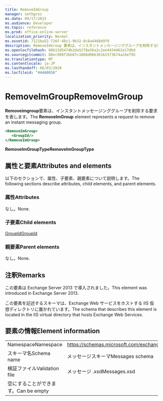 ```yaml
---
title: RemoveImGroup
manager: sethgros
ms.date: 09/17/2015
ms.audience: Developer
ms.topic: reference
ms.prod: office-online-server
localization_priority: Normal
ms.assetid: 7121ba52-726f-48c1-9b32-8c8a4468d9f0
description: RemoveImGroup 要素は、インスタントメッセージンググループを削除する要求を表します。
ms.openlocfilehash: 08b13d5474b2da52f8a56a2c2ee4434462a17dbd
ms.sourcegitcommit: 88ec988f2bb67c1866d06b361615f3674a24e795
ms.translationtype: MT
ms.contentlocale: ja-JP
ms.lasthandoff: 06/03/2020
ms.locfileid: "44460016"
---
```

# <a name="removeimgroup"></a><span data-ttu-id="b2941-103">RemoveImGroup</span><span class="sxs-lookup"><span data-stu-id="b2941-103">RemoveImGroup</span></span>

<span data-ttu-id="b2941-104">**Removeimgroup**要素は、インスタントメッセージンググループを削除する要求を表します。</span><span class="sxs-lookup"><span data-stu-id="b2941-104">The **RemoveImGroup** element represents a request to remove an instant messaging group.</span></span> 
  
```XML
<RemoveImGroup>
   <GroupId/>
</RemoveImGroup>
```

 <span data-ttu-id="b2941-105">**RemoveImGroupType**</span><span class="sxs-lookup"><span data-stu-id="b2941-105">**RemoveImGroupType**</span></span>
## <a name="attributes-and-elements"></a><span data-ttu-id="b2941-106">属性と要素</span><span class="sxs-lookup"><span data-stu-id="b2941-106">Attributes and elements</span></span>

<span data-ttu-id="b2941-107">以下のセクションで、属性、子要素、親要素について説明します。</span><span class="sxs-lookup"><span data-stu-id="b2941-107">The following sections describe attributes, child elements, and parent elements.</span></span>
  
### <a name="attributes"></a><span data-ttu-id="b2941-108">属性</span><span class="sxs-lookup"><span data-stu-id="b2941-108">Attributes</span></span>

<span data-ttu-id="b2941-109">なし。</span><span class="sxs-lookup"><span data-stu-id="b2941-109">None.</span></span>
  
### <a name="child-elements"></a><span data-ttu-id="b2941-110">子要素</span><span class="sxs-lookup"><span data-stu-id="b2941-110">Child elements</span></span>

[<span data-ttu-id="b2941-111">GroupId</span><span class="sxs-lookup"><span data-stu-id="b2941-111">GroupId</span></span>](groupid.md)
  
### <a name="parent-elements"></a><span data-ttu-id="b2941-112">親要素</span><span class="sxs-lookup"><span data-stu-id="b2941-112">Parent elements</span></span>

<span data-ttu-id="b2941-113">なし。</span><span class="sxs-lookup"><span data-stu-id="b2941-113">None.</span></span>
  
## <a name="remarks"></a><span data-ttu-id="b2941-114">注釈</span><span class="sxs-lookup"><span data-stu-id="b2941-114">Remarks</span></span>

<span data-ttu-id="b2941-115">この要素は Exchange Server 2013 で導入されました。</span><span class="sxs-lookup"><span data-stu-id="b2941-115">This element was introduced in Exchange Server 2013.</span></span>
  
<span data-ttu-id="b2941-116">この要素を記述するスキーマは、Exchange Web サービスをホストする IIS 仮想ディレクトリに置かれています。</span><span class="sxs-lookup"><span data-stu-id="b2941-116">The schema that describes this element is located in the IIS virtual directory that hosts Exchange Web Services.</span></span>
  
## <a name="element-information"></a><span data-ttu-id="b2941-117">要素の情報</span><span class="sxs-lookup"><span data-stu-id="b2941-117">Element information</span></span>

|||
|:-----|:-----|
|<span data-ttu-id="b2941-118">Namespace</span><span class="sxs-lookup"><span data-stu-id="b2941-118">Namespace</span></span>  <br/> |https://schemas.microsoft.com/exchange/services/2006/messages  <br/> |
|<span data-ttu-id="b2941-119">スキーマ名</span><span class="sxs-lookup"><span data-stu-id="b2941-119">Schema name</span></span>  <br/> |<span data-ttu-id="b2941-120">メッセージスキーマ</span><span class="sxs-lookup"><span data-stu-id="b2941-120">Messages schema</span></span>  <br/> |
|<span data-ttu-id="b2941-121">検証ファイル</span><span class="sxs-lookup"><span data-stu-id="b2941-121">Validation file</span></span>  <br/> |<span data-ttu-id="b2941-122">メッセージ .xsd</span><span class="sxs-lookup"><span data-stu-id="b2941-122">Messages.xsd</span></span>  <br/> |
|<span data-ttu-id="b2941-123">空にすることができます。</span><span class="sxs-lookup"><span data-stu-id="b2941-123">Can be empty</span></span>  <br/> ||
   

